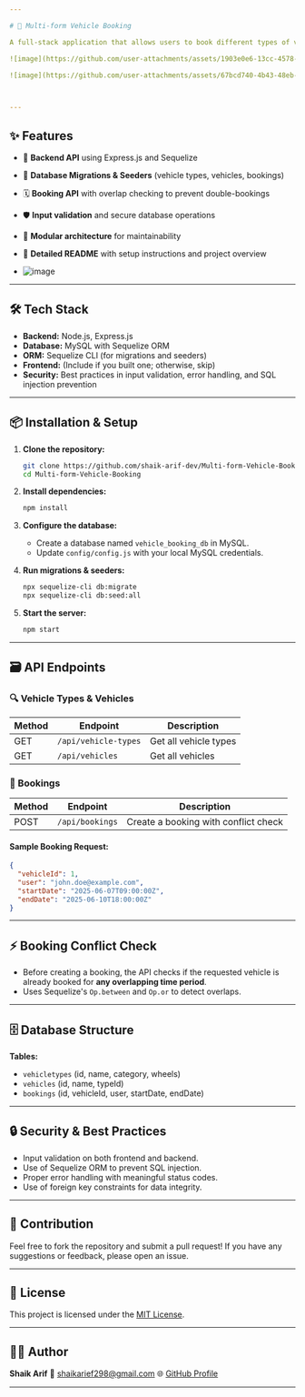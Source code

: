 ```yaml
---

# 🚗 Multi-form Vehicle Booking

A full-stack application that allows users to book different types of vehicles—cars (Hatchback, SUV, Sedan) and bikes (Cruiser)—while ensuring **no overlapping bookings**. Built with **Node.js (Express.js)**, **Sequelize ORM**, and **MySQL**.

![image](https://github.com/user-attachments/assets/1903e0e6-13cc-4578-83e5-9a9f2a01d8b7)

![image](https://github.com/user-attachments/assets/67bcd740-4b43-48eb-96f0-01eeb20d2f60)



---
```


## ✨ Features

* 🚀 **Backend API** using Express.js and Sequelize
* 🔗 **Database Migrations & Seeders** (vehicle types, vehicles, bookings)
* 🗓️ **Booking API** with overlap checking to prevent double-bookings
* 🛡️ **Input validation** and secure database operations
* 🔌 **Modular architecture** for maintainability
* 📃 **Detailed README** with setup instructions and project overview

* ![image](https://github.com/user-attachments/assets/545de716-8643-44b1-8a13-0cbde8ab9e78)


---

## 🛠️ Tech Stack

* **Backend:** Node.js, Express.js
* **Database:** MySQL with Sequelize ORM
* **ORM:** Sequelize CLI (for migrations and seeders)
* **Frontend:** (Include if you built one; otherwise, skip)
* **Security:** Best practices in input validation, error handling, and SQL injection prevention

---

## 📦 Installation & Setup

1. **Clone the repository:**

   ```bash
   git clone https://github.com/shaik-arif-dev/Multi-form-Vehicle-Booking.git
   cd Multi-form-Vehicle-Booking
   ```

2. **Install dependencies:**

   ```bash
   npm install
   ```

3. **Configure the database:**

   * Create a database named `vehicle_booking_db` in MySQL.
   * Update `config/config.js` with your local MySQL credentials.

4. **Run migrations & seeders:**

   ```bash
   npx sequelize-cli db:migrate
   npx sequelize-cli db:seed:all
   ```

5. **Start the server:**

   ```bash
   npm start
   ```

---

## 🗃️ API Endpoints

### 🔍 Vehicle Types & Vehicles

| Method | Endpoint             | Description           |
| ------ | -------------------- | --------------------- |
| GET    | `/api/vehicle-types` | Get all vehicle types |
| GET    | `/api/vehicles`      | Get all vehicles      |

### 🚗 Bookings

| Method | Endpoint        | Description                          |
| ------ | --------------- | ------------------------------------ |
| POST   | `/api/bookings` | Create a booking with conflict check |

#### Sample Booking Request:

```json
{
  "vehicleId": 1,
  "user": "john.doe@example.com",
  "startDate": "2025-06-07T09:00:00Z",
  "endDate": "2025-06-10T18:00:00Z"
}
```

---

## ⚡ Booking Conflict Check

* Before creating a booking, the API checks if the requested vehicle is already booked for **any overlapping time period**.
* Uses Sequelize's `Op.between` and `Op.or` to detect overlaps.

---

## 🗄️ Database Structure

**Tables:**

* `vehicletypes` (id, name, category, wheels)
* `vehicles` (id, name, typeId)
* `bookings` (id, vehicleId, user, startDate, endDate)

---

## 🔒 Security & Best Practices

* Input validation on both frontend and backend.
* Use of Sequelize ORM to prevent SQL injection.
* Proper error handling with meaningful status codes.
* Use of foreign key constraints for data integrity.

---

## 🤝 Contribution

Feel free to fork the repository and submit a pull request!
If you have any suggestions or feedback, please open an issue.

---

## 📝 License

This project is licensed under the [MIT License](LICENSE).

---

## 👨‍💻 Author

**Shaik Arif**
📧 [shaikarief298@gmail.com](mailto:shaikarief298@gmail.com)
🌐 [GitHub Profile](https://github.com/shaik-arif-dev)

---
